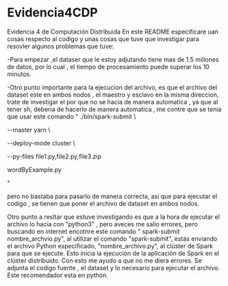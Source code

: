 # Evidencia4CDP
Evidencia 4 de Computación Distribuida
En este README especificare uan cosas respecto al codigo y unas cosas que tuve que investigar para resovler algunos problemas que tuve:

-Para empezar ,el dataser que le estoy adjutando tiene mas de 1.5 millones de datos, por lo cual , el tiempo de procesamiento puede superar los 10 minutos. 

-Otro punto importante para la ejecucion del archivo, es que el archivo del dataset este en ambos nodos , el maestro y esclavo en la misma direccion, trate de investigar el por que no se hacia de manera automatica , ya que al tener sh, deberia de hacerlo de manera automatica , me contre que se tenia que usar este comando " ./bin/spark-submit \

   --master yarn \
	 
   --deploy-mode cluster \
	 
   --py-files file1.py,file2.py,file3.zip
	 
   wordByExample.py
	 
"

pero no bastaba para pasarlo de manera correcta, asi que para ejecutar el codigo , se tienen que poner el archivo de dataset en ambos nodos.

Otro punto a resltar que estuve investigando es que a la hora de ejecutar el archivo lo hacia con "python3" , pero aveces me salio errores, pero buscando en internet encotnre este comando " spark-submit nombre_archvio.py", al utilizar el comando "spark-submit", estás enviando el archivo Python especificado, "nombre_archivo.py", al clúster de Spark para que se ejecute. Esto inicia la ejecución de la aplicación de Spark en el clúster distribuido. Con esto me ayudo a que no me diera errores.
Se adjunta el codigo fuente , el dataset y lo necesario para ejecutar el archivo.
Este recomendador esta en python.



